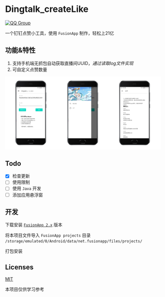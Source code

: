 # Dingtalk_createLike 

[![QQ Group](https://img.shields.io/badge/QQ%20Group-164725525-12B7F5?logo=tencent-qq)](https://jq.qq.com/?_wv=1027&k=OuhCQlwI)

一个钉钉点赞小工具，使用 `FusionApp` 制作，轻松上21亿

## 功能&特性
1. 支持手机端无抓包自动获取直播间UUID，*通过读取log文件实现*
2. 可自定义点赞数量

![screenshot](screenshot.png)

## Todo
- [X] 检查更新
- [ ] 使用限制
- [ ] 使用 `Java` 开发
- [ ] 添加应用悬浮窗

## 开发
下载安装 [`FusionApp 2.x`](https://github.com/Miaow233/Dingtalk_createLike/releases/download/1.0.4/FusionApp_2.0.0-beta8.7.2.apk) 版本

将本项目文件导入 `FusionApp projects` 目录 `/storage/emulated/0/Android/data/net.fusionapp/files/projects/`

打包安装

## Licenses
[MIT](https://mit-license.org)

本项目仅供学习参考
